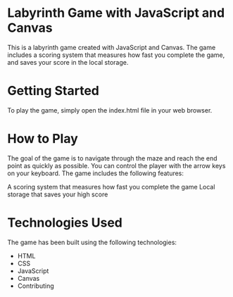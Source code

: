 # Labyrinth Game with JavaScript and Canvas
This is a labyrinth game created with JavaScript and Canvas. The game includes a scoring system that measures how fast you complete the game, and saves your score in the local storage.

# Getting Started
To play the game, simply open the index.html file in your web browser.

# How to Play
The goal of the game is to navigate through the maze and reach the end point as quickly as possible. You can control the player with the arrow keys on your keyboard. The game includes the following features:

A scoring system that measures how fast you complete the game
Local storage that saves your high score
# Technologies Used
The game has been built using the following technologies:

* HTML
* CSS
* JavaScript
* Canvas
* Contributing
